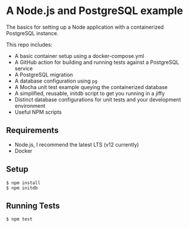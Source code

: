 # A Node.js and PostgreSQL example

The basics for setting up a Node application with a containerized PostgreSQL instance.

This repo includes:
- A basic container setup using a docker-compose.yml
- A GitHub action for building and running tests against a PostgreSQL service
- A PostgreSQL migration
- A database configuration using `pg`
- A Mocha unit test example queying the containerized database
- A simplified, reusable, initdb script to get you running in a jiffy
- Distinct database configurations for unit tests and your development environment
- Useful NPM scripts

## Requirements
- Node.js, I recommend the latest LTS (v12 currently)
- Docker

## Setup
```
$ npm install
$ npm initdb
```

## Running Tests
```
$ npm test
```
